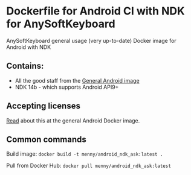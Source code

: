 # Dockerfile for Android CI with NDK for AnySoftKeyboard
AnySoftKeyboard general usage (very up-to-date) Docker image for Android with NDK 

## Contains:

* All the good staff from the [General Android image](https://github.com/menny/docker_android/blob/master/README.md)
* NDK 14b - which supports Android API9+

## Accepting licenses
[Read](https://github.com/menny/docker_android/blob/master/README.md#accepting-licenses) about this at the general Android Docker image.

## Common commands
Build image: `docker build -t menny/android_ndk_ask:latest .`

Pull from Docker Hub: `docker pull menny/android_ndk_ask:latest`